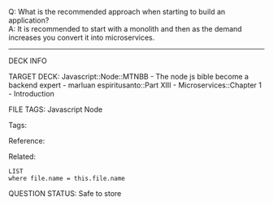 Q: What is the recommended approach when starting to build an application?  
A: It is recommended to start with a monolith and then as the demand increases you convert it into microservices.
<!--ID: 1690389246740-->

---

DECK INFO

TARGET DECK: Javascript::Node::MTNBB - The node js bible become a backend expert - marluan espiritusanto::Part XIII - Microservices::Chapter 1 - Introduction

FILE TAGS: Javascript Node

Tags:

Reference:

Related:

```dataview
LIST
where file.name = this.file.name
```

QUESTION STATUS: Safe to store